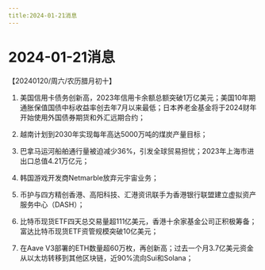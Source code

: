```yaml
---
title:2024-01-21消息
---
```

# 2024-01-21消息
【20240120/周六/农历腊月初十】

1. 美国信用卡债务创新高，2023年信用卡余额总额突破1万亿美元；美国10年期通胀保值国债中标收益率创去年7月以来最低；日本养老金基金将于2024财年开始使用外国债券期货和外汇远期合约；

2. 越南计划到2030年实现每年高达5000万吨的煤炭产量目标；

3. 巴拿马运河船舶通行量被迫减少36%，引发全球贸易担忧；2023年上海市进出口总值4.21万亿元；

4. 韩国游戏开发商Netmarble放弃元宇宙业务；

5. 币护与四方精创香港、高阳科技、汇港资讯联手为香港银行联盟建立虚拟资产服务中心（DASH）；

6. 比特币现货ETF四天总交易量超111亿美元，香港十余家基金公司正积极筹备；富达比特币现货ETF资管规模突破10亿美元；

7. 在Aave V3部署的ETH数量超60万枚，再创新高；过去一个月3.7亿美元资金从以太坊转移到其他区块链，近90%流向Sui和Solana；